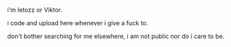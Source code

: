 i'm letozz or Viktor.

i code and upload here whenever i give a fuck to.

don't bother searching for me elsewhere, i am not public nor do i care to be.
